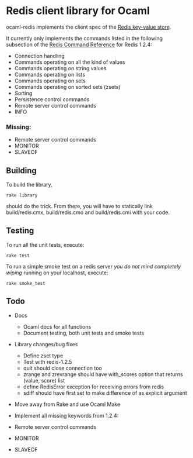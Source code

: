 Redis client library for Ocaml
==============================

ocaml-redis implements the client spec of the [Redis key-value store](http://code.google.com/p/redis/).

It currently only implements the commands listed in the following subsection of the [Redis Command Reference](http://code.google.com/p/redis/wiki/CommandReference) for Redis 1.2.4:

 * Connection handling
 * Commands operating on all the kind of values
 * Commands operating on string values
 * Commands operating on lists
 * Commands operating on sets
 * Commands operating on sorted sets (zsets)
 * Sorting
 * Persistence control commands
 * Remote server control commands
  * INFO

### Missing:

 * Remote server control commands
  * MONITOR
  * SLAVEOF

Building
--------

To build the library,

    rake library

should do the trick. From there, you will have to statically link build/redis.cmx, build/redis.cmo and build/redis.cmi with your code.

Testing
-------

To run all the unit tests, execute:

    rake test

To run a simple smoke test on a redis server *you do not mind completely wiping* running on your localhost, execute:

    rake smoke_test

Todo
----

 * Docs
    * Ocaml docs for all functions
    * Document testing, both unit tests and smoke tests
 * Library changes/bug fixes
     * Define zset type
     * Test with redis-1.2.5
     * quit should close connection too 
     * zrange and zrevrange should have with_scores option that returns (value, score) list
     * define RedisError exception for receiving errors from redis
     * sdiff should have first set to make difference of as explicit argument
 * Move away from Rake and use Ocaml Make

 * Implement all missing keywords from 1.2.4:
  * Remote server control commands
   * MONITOR
   * SLAVEOF
